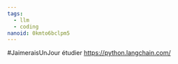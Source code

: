 ```yaml
---
tags:
  - llm
  - coding
nanoid: 0kmto6bclpm5
---
```

#JaimeraisUnJour étudier https://python.langchain.com/
